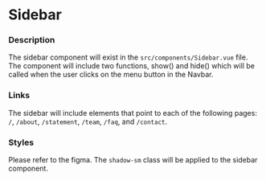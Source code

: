 # Sidebar

### Description
The sidebar component will exist in the `src/components/Sidebar.vue` file. The component will include two functions, show() and hide() which will be called when the user clicks on the menu button in the Navbar.

### Links
The sidebar will include <rotuer-link> elements that point to each of the following pages: `/`, `/about`, `/statement`, `/team`, `/faq`, and `/contact`.

### Styles
Please refer to the figma. The `shadow-sm` class will be applied to the sidebar component. 
